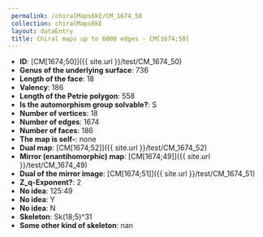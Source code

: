 ```yaml
--- 
 permalink: /chiralMaps6kE/CM_1674_50 
 collection: chiralMaps6kE
 layout: dataEntry
 title: Chiral maps up to 6000 edges - CM[1674;50]
---
```


- **ID**: [CM[1674;50]]({{ site.url }}/test/CM_1674_50)
- **Genus of the underlying surface**: 736
- **Length of the face**: 18
- **Valency**: 186
- **Length of the Petrie polygon**: 558
- **Is the automorphism group solvable?**: S
- **Number of vertices**: 18
- **Number of edges**: 1674
- **Number of faces**: 186
- **The map is self-**: none
- **Dual map**: [CM[1674;52]]({{ site.url }}/test/CM_1674_52)
- **Mirror (enantihomorphic) map**: [CM[1674;49]]({{ site.url }}/test/CM_1674_49)
- **Dual of the mirror image**: [CM[1674;51]]({{ site.url }}/test/CM_1674_51)
- **Z_q-Exponent?**: 2
- **No idea**:  125:49
- **No idea**: Y
- **No idea**: N
- **Skeleton**: Sk(18;5)^31
- **Some other kind of skeleton**: nan
